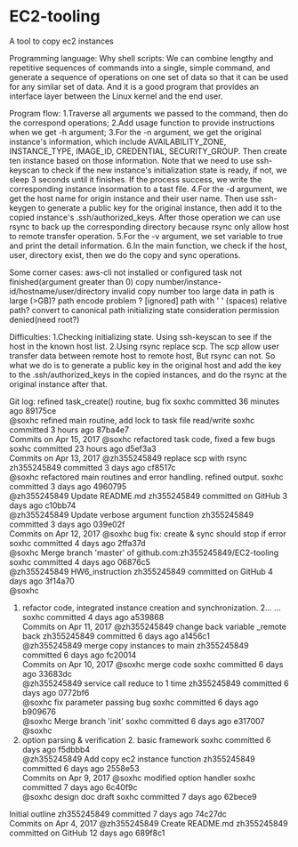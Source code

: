 # EC2-tooling
A tool to copy ec2 instances

Programming language: Why shell scripts:
We can combine lengthy and repetitive sequences of commands into a single, simple command, and generate a sequence of operations on one set of data so that it can be used for any similar set of data. And it is a good program that provides an interface layer between the Linux kernel and the end user.

Program flow:
1.Traverse all arguments we passed to the command, then do the correspond operations;
2.Add usage function to provide instructions when we get -h argument;
3.For the -n argument, we get the original instance's information, which include AVAILABILITY_ZONE, INSTANCE_TYPE, IMAGE_ID, CREDENTIAL, SECURITY_GROUP. Then create ten instance based on those information. Note that we need to use ssh-keyscan to check if the new instance's initialization state is ready, if not, we sleep 3 seconds until it finishes. If the process success, we write the corresponding instance insormation to a tast file.
4.For the -d argument, we get the host name for origin instance and their user name. Then use ssh-keygen to generate a public key for the original instance, then add it to the copied instance's .ssh/authorized_keys. After those operation we can use rsync to back up the corresponding directory because rsync only allow host to remote transfer operation.
5.For the -v argument, we set variable to true and print the detail information.
6.In the main function, we check if the host, user, directory exist, then we do the copy and sync operations.

Some corner cases:
aws-cli not installed or configured
task not finished(argument greater than 0)
copy number/instance-id/hostname/user/directory invalid
copy number too large
data in path is large (>GB)?
path encode problem ? [ignored]
path with ' ' (spaces)
relative path? convert to canonical path
initializing state consideration
permission denied(need root?)

Difficulties:
1.Checking initializing state. Using ssh-keyscan to see if the host in the known host list.
2.Using rsync replace scp. The scp allow user transfer data between remote host to remote host, But rsync can not. So what we do is to generate a public key in the original host and add the key to the .ssh/authorized_keys in the copied instances, and do the rsync at the original instance after that.

Git log:
refined task_create() routine, bug fix
soxhc committed 36 minutes ago
89175ce  
 @soxhc
refined main routine, add lock to task file read/write
soxhc committed 3 hours ago
87ba4e7  
Commits on Apr 15, 2017
 @soxhc
refactored task code, fixed a few bugs
soxhc committed 23 hours ago
d5ef3a3  
Commits on Apr 13, 2017
 @zh355245849
replace scp with rsync
zh355245849 committed 3 days ago
cf8517c  
 @soxhc
refactored main routines and error handling. refined output.
soxhc committed 3 days ago
4960795  
 @zh355245849
Update README.md
zh355245849 committed on GitHub 3 days ago
c10bb74  
 @zh355245849
Update verbose argument function
zh355245849 committed 3 days ago
039e02f  
Commits on Apr 12, 2017
 @soxhc
bug fix: create & sync should stop if error
soxhc committed 4 days ago
2ffa37d  
 @soxhc
Merge branch 'master' of github.com:zh355245849/EC2-tooling
soxhc committed 4 days ago
06876c5  
 @zh355245849
HW6_instruction
zh355245849 committed on GitHub 4 days ago
3f14a70  
 @soxhc
1. refactor code, integrated instance creation and synchronization. 2… …
soxhc committed 4 days ago
a539868  
Commits on Apr 11, 2017
 @zh355245849
change back variable _remote back
zh355245849 committed 6 days ago
a1456c1  
 @zh355245849
merge copy instances to main
zh355245849 committed 6 days ago
fc20014  
Commits on Apr 10, 2017
 @soxhc
merge code
soxhc committed 6 days ago
33683dc  
 @zh355245849
service call reduce to 1 time
zh355245849 committed 6 days ago
0772bf6  
 @soxhc
fix parameter passing bug
soxhc committed 6 days ago
b909676  
 @soxhc
Merge branch 'init'
soxhc committed 6 days ago
e317007  
 @soxhc
1. option parsing & verification 2. basic framework
soxhc committed 6 days ago
f5dbbb4  
 @zh355245849
Add copy ec2 instance function
zh355245849 committed 6 days ago
2558e53  
Commits on Apr 9, 2017
 @soxhc
modified option handler
soxhc committed 7 days ago
6c40f9c  
 @soxhc
design doc draft
soxhc committed 7 days ago
62bece9  

Initial outline
zh355245849 committed 7 days ago
74c27dc  
Commits on Apr 4, 2017
 @zh355245849
Create README.md
zh355245849 committed on GitHub 12 days ago
689f8c1  






